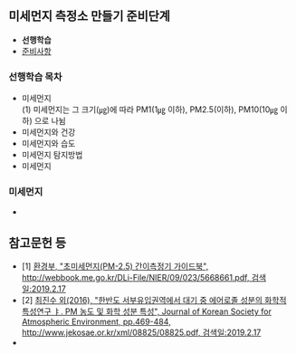## 미세먼지 측정소 만들기 준비단계  
- <b>선행학습</b>
- [준비사항](02_prerequisite.md)
### 선행학습 목차
- 미세먼지  
  (1) 미세먼지는 그 크기(㎍)에 따라 PM1(1㎍ 이하), PM2.5(이하), PM10(10㎍ 이하) 으로 나뉨
- 미세먼지와 건강
- 미세먼지와 습도
- 미세먼지 탐지방법
- 미세먼지 
### 미세먼지
-
## 참고문헌 등  
- [1] [환경부, "초미세먼지(PM-2.5) 간이측정기 가이드북", http://webbook.me.go.kr/DLi-File/NIER/09/023/5668661.pdf, 검색일:2019.2.17](http://webbook.me.go.kr/DLi-File/NIER/09/023/5668661.pdf)  
- [2] [최진수 외(2016), "한반도 서부유입권역에서 대기 중 에어로졸 성분의 화학적 특성연구 ㅑ. PM 농도 및 화학 성분 특성", Journal of Korean Society for Atmospheric Environment, pp.469-484, http://www.jekosae.or.kr/xml/08825/08825.pdf, 검색일:2019.2.17](http://www.jekosae.or.kr/xml/08825/08825.pdf)  
- 
